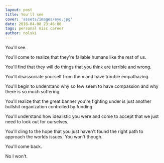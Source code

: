 ```yaml
---
layout: post
title: You'll see
cover: 'assets/images/eye.jpg'
date: 2018-04-08 23:46:00
tags: personal misc career
author: nolski
---
```


You'll see.

You'll come to realize that they're fallable humans like the rest of us.

You'll find that they will do things that you think are terrible and wrong.

You'll disassociate yourself from them and have trouble empathazing.

You'll begin to understand why so few seem to have compassion and why there is so much suffering.

You'll realize that the great banner you're fighting under is just another bullshit organization controlled by funding.

You'll understand how idealistic you were and come to accept that we just need to look out for ourselves.

You'll cling to the hope that you just haven't found the right path to approach the worlds issues. You won't though.

You'll come back.

No I won't.
